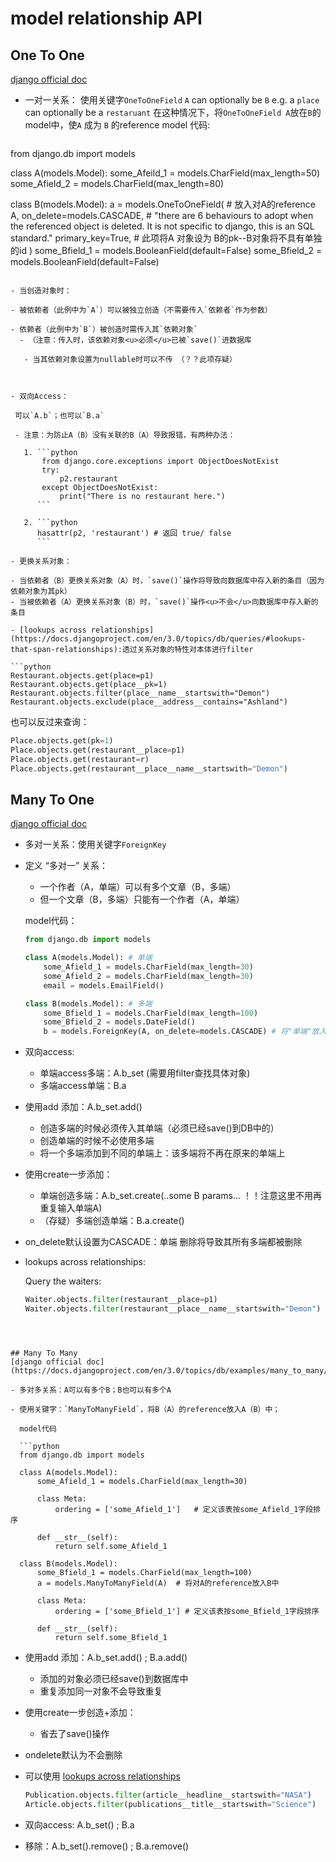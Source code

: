 # model relationship API

## One To One 
[django official doc](https://docs.djangoproject.com/en/3.0/topics/db/examples/one_to_one/)  

- 一对一关系： 使用关键字`OneToOneField`
  `A` can optionally be `B` 
  e.g. a `place` can optionally be a `restaruant`
  在这种情况下，将`OneToOneField A`放在`B`的model中，使`A` 成为 `B` 的reference
  model 代码:  
  
  ```python
from django.db import models
  
  class A(models.Model):
      some_Afeild_1 = models.CharField(max_length=50)
    some_Afield_2 = models.CharField(max_length=80)
  
  class B(models.Model):
      a = models.OneToOneField( # 放入对A的reference
          A,
          on_delete=models.CASCADE, # "there are 6 behaviours to adopt when the referenced object is deleted. It is not specific to django, this is an SQL standard."
          primary_key=True, # 此项将A 对象设为 B的pk--B对象将不具有单独的id
      )
      some_Bfield_1 = models.BooleanField(default=False)
      some_Bfield_2 = models.BooleanField(default=False)
  ```
  
- 当创造对象时：
  
  - 被依赖者（此例中为`A`）可以被独立创造（不需要传入`依赖者`作为参数）
  
  - 依赖者（此例中为`B`）被创造时需传入其`依赖对象` 
    - （注意：传入时，该依赖对象<u>必须</u>已被`save()`进数据库
  
     - 当其依赖对象设置为nullable时可以不传 （？？此项存疑）  
  
       
  
 - 双向Access：

   可以`A.b`；也可以`B.a`

   - 注意：为防止A（B）没有关联的B（A）导致报错，有两种办法：

     1. ```python
         from django.core.exceptions import ObjectDoesNotExist
         try:
             p2.restaurant
         except ObjectDoesNotExist:
             print("There is no restaurant here.")
        ```

     2. ```python
        hasattr(p2, 'restaurant') # 返回 true/ false
        ```

- 更换关系对象：

  - 当依赖者（B）更换关系对象（A）时，`save()`操作将导致向数据库中存入新的条目（因为依赖对象为其pk）
  - 当被依赖者（A）更换关系对象（B）时，`save()`操作<u>不会</u>向数据库中存入新的条目

- [lookups across relationships](https://docs.djangoproject.com/en/3.0/topics/db/queries/#lookups-that-span-relationships):透过关系对象的特性对本体进行filter

  ```python
  Restaurant.objects.get(place=p1)
  Restaurant.objects.get(place__pk=1)
  Restaurant.objects.filter(place__name__startswith="Demon")
  Restaurant.objects.exclude(place__address__contains="Ashland")
  ```

  也可以反过来查询：

  ```python
  Place.objects.get(pk=1)
  Place.objects.get(restaurant__place=p1)
  Place.objects.get(restaurant=r)
  Place.objects.get(restaurant__place__name__startswith="Demon")
  ```

  

## Many To One  

[django official doc](https://docs.djangoproject.com/en/3.0/topics/db/examples/many_to_one/)  

- 多对一关系：使用关键字`ForeignKey`

- 定义 “多对一” 关系：

  - 一个作者（A，单端）可以有多个文章（B，多端）
  - 但一个文章（B，多端）只能有一个作者（A，单端）

  model代码：

  ```python
  from django.db import models
  
  class A(models.Model): # 单端
      some_Afield_1 = models.CharField(max_length=30)
      some_Afield_2 = models.CharField(max_length=30)
      email = models.EmailField()
  
  class B(models.Model): # 多端
      some_Bfield_1 = models.CharField(max_length=100)
      some_Bfield_2 = models.DateField()
      b = models.ForeignKey(A, on_delete=models.CASCADE) # 将"单端"放入多端
  ```

- 双向access:

  - 单端access多端：A.b_set (需要用filter查找具体对象)
  - 多端access单端：B.a

- 使用add 添加：A.b_set.add()

  - 创造多端的时候必须传入其单端（必须已经save()到DB中的）
  - 创造单端的时候不必使用多端
  - 将一个多端添加到不同的单端上：该多端将不再在原来的单端上

- 使用create一步添加：

  - 单端创造多端：A.b_set.create(..some B params... ！！注意这里不用再重复输入单端A)
  - （存疑）多端创造单端：B.a.create()

- on_delete默认设置为CASCADE：单端 删除将导致其所有多端都被删除

- lookups across relationships:

  Query the waiters:

  ```python
  Waiter.objects.filter(restaurant__place=p1)
  Waiter.objects.filter(restaurant__place__name__startswith="Demon")
```
  


## Many To Many  
[django official doc](https://docs.djangoproject.com/en/3.0/topics/db/examples/many_to_many/)  

- 多对多关系：A可以有多个B；B也可以有多个A

- 使用关键字：`ManyToManyField`，将B（A）的reference放入A（B）中；

  model代码

  ```python
  from django.db import models
  
  class A(models.Model):
      some_Afield_1 = models.CharField(max_length=30)
  
      class Meta:
          ordering = ['some_Afield_1']   # 定义该表按some_Afield_1字段排序
  
      def __str__(self):
          return self.some_Afield_1
  
  class B(models.Model):
      some_Bfield_1 = models.CharField(max_length=100)
      a = models.ManyToManyField(A)  # 将对A的reference放入B中
  
      class Meta:
          ordering = ['some_Bfield_1'] # 定义该表按some_Bfield_1字段排序
  
      def __str__(self):
          return self.some_Bfield_1
  ```

- 使用add 添加：A.b_set.add() ; B.a.add()

  - 添加的对象必须已经save()到数据库中
  - 重复添加同一对象不会导致重复

- 使用create一步创造+添加： 

  - 省去了save()操作

- ondelete默认为不会删除

- 可以使用 [lookups across relationships](https://docs.djangoproject.com/en/3.0/topics/db/queries/#lookups-that-span-relationships)

  ```python
  Publication.objects.filter(article__headline__startswith="NASA")
  Article.objects.filter(publications__title__startswith="Science")
  ```

- 双向access: A.b_set() ;  B.a

- 移除：A.b_set().remove() ;  B.a.remove()

  

  
